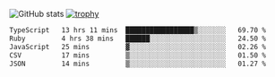 ![GitHub stats](https://github-readme-stats.vercel.app/api?username=ksk001100&show_icons=true&theme=tokyonight)
[![trophy](https://github-profile-trophy.vercel.app/?username=ksk001100&theme=onedark)](https://github.com/ryo-ma/github-profile-trophy)

<!--START_SECTION:waka-->

```txt
TypeScript   13 hrs 11 mins  █████████████████▒░░░░░░░   69.70 %
Ruby         4 hrs 38 mins   ██████░░░░░░░░░░░░░░░░░░░   24.50 %
JavaScript   25 mins         ▓░░░░░░░░░░░░░░░░░░░░░░░░   02.26 %
CSV          17 mins         ▒░░░░░░░░░░░░░░░░░░░░░░░░   01.50 %
JSON         14 mins         ▒░░░░░░░░░░░░░░░░░░░░░░░░   01.27 %
```

<!--END_SECTION:waka-->
